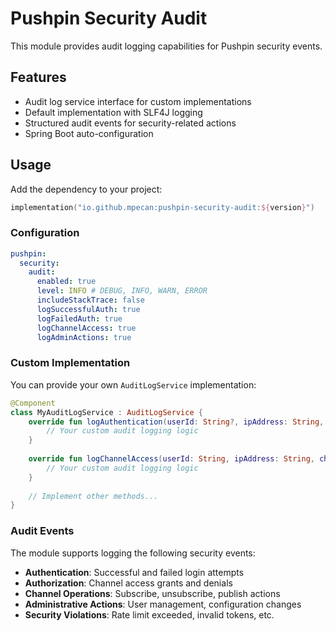 # Pushpin Security Audit

This module provides audit logging capabilities for Pushpin security events.

## Features

- Audit log service interface for custom implementations
- Default implementation with SLF4J logging
- Structured audit events for security-related actions
- Spring Boot auto-configuration

## Usage

Add the dependency to your project:

```kotlin
implementation("io.github.mpecan:pushpin-security-audit:${version}")
```

### Configuration

```yaml
pushpin:
  security:
    audit:
      enabled: true
      level: INFO # DEBUG, INFO, WARN, ERROR
      includeStackTrace: false
      logSuccessfulAuth: true
      logFailedAuth: true
      logChannelAccess: true
      logAdminActions: true
```

### Custom Implementation

You can provide your own `AuditLogService` implementation:

```kotlin
@Component
class MyAuditLogService : AuditLogService {
    override fun logAuthentication(userId: String?, ipAddress: String, success: Boolean, reason: String?) {
        // Your custom audit logging logic
    }
    
    override fun logChannelAccess(userId: String, ipAddress: String, channelId: String, action: String) {
        // Your custom audit logging logic
    }
    
    // Implement other methods...
}
```

### Audit Events

The module supports logging the following security events:

- **Authentication**: Successful and failed login attempts
- **Authorization**: Channel access grants and denials
- **Channel Operations**: Subscribe, unsubscribe, publish actions
- **Administrative Actions**: User management, configuration changes
- **Security Violations**: Rate limit exceeded, invalid tokens, etc.